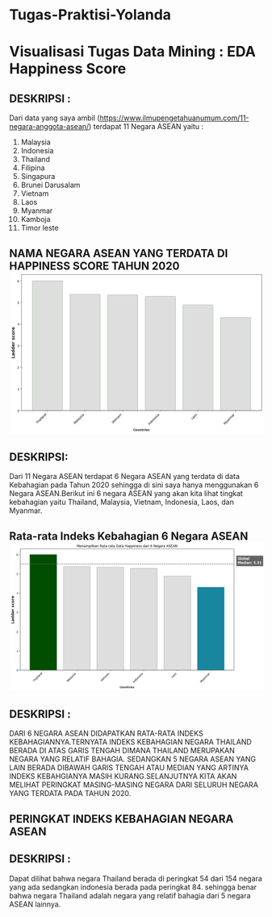 # Tugas-Praktisi-Yolanda
# Visualisasi Tugas Data Mining : EDA Happiness Score 

## DESKRIPSI :
Dari data yang saya ambil (https://www.ilmupengetahuanumum.com/11-negara-anggota-asean/) terdapat 11 Negara ASEAN yaitu : 
1. Malaysia
2. Indonesia
3. Thailand
4. Filipina
5. Singapura
6. Brunei Darusalam
7. Vietnam
8. Laos
9. Myanmar
10. Kamboja
11. Timor leste

## NAMA NEGARA ASEAN YANG TERDATA DI HAPPINESS SCORE TAHUN 2020 <img src='https://github.com/YolandaSitompul/Tugas-Praktisi-Yolanda/blob/1cef02849e07171bab80271f449188814ca5b7cb/Datanegara.png'>

## DESKRIPSI:
Dari 11 Negara ASEAN terdapat 6 Negara ASEAN yang terdata di data Kebahagian pada Tahun 2020 sehingga di sini saya hanya menggunakan 6 Negara ASEAN.Berikut ini 6 negara ASEAN yang akan kita lihat tingkat kebahagian yaitu Thailand, Malaysia, Vietnam, Indonesia, Laos, dan Myanmar. 

## Rata-rata Indeks Kebahagian 6 Negara ASEAN <img src='https://github.com/YolandaSitompul/Tugas-Praktisi-Yolanda/blob/0e431bbb5fa964b0197d85cfc5f6a23de01b99eb/rata-rata%20kebahagian.png'>

## DESKRIPSI :
DARI 6 NEGARA ASEAN DIDAPATKAN RATA-RATA INDEKS KEBAHAGIANNYA.TERNYATA INDEKS KEBAHAGIAN NEGARA THAILAND BERADA DI ATAS GARIS TENGAH DIMANA THAILAND MERUPAKAN NEGARA YANG RELATIF BAHAGIA. SEDANGKAN 5 NEGARA ASEAN YANG LAIN BERADA DIBAWAH GARIS TENGAH ATAU MEDIAN YANG ARTINYA INDEKS KEBAHGIANYA MASIH KURANG.SELANJUTNYA KITA AKAN MELIHAT PERINGKAT MASING-MASING NEGARA DARI SELURUH NEGARA YANG TERDATA PADA TAHUN 2020.

## PERINGKAT INDEKS KEBAHAGIAN NEGARA ASEAN <img scr='https://github.com/YolandaSitompul/Tugas-Praktisi-Yolanda/blob/de8f382bf39f154c9aae7d455c027657f8cbcecd/peringkatskornegaraASEAN.png'>

## DESKRIPSI : 
Dapat dilihat bahwa negara Thailand berada di peringkat 54 dari 154 negara yang ada sedangkan indonesia berada pada peringkat 84. sehingga benar bahwa negara Thailand adalah negara yang relatif bahagia dari 5 negara ASEAN lainnya. 




